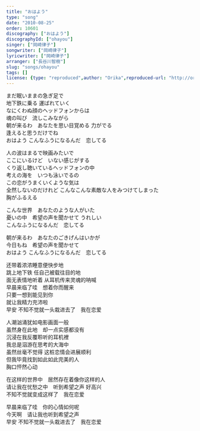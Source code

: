 ```yaml
---
title: "おはよう"
type: "song"
date: "2010-08-25"
order: 10601
discography: ["おはよう"]
discographyId: ["ohayou"]
singer: ["岡崎律子"]
songwriter: ["岡崎律子"]
lyricwriter: ["岡崎律子"]
arranger: ["長谷川智樹"]
slug: "songs/ohayou"
tags: []
license: {type: "reproduced",author: "Orika",reproduced-url: "http://orikamushi.myweb.hinet.net/",reproduced-website: "織歌蟲網站"}
---
```


まだ眠いままの急ぎ足で  
地下鉄に乗る 運ばれていく   
なにくわぬ顔のヘッドフォンからは  
魂の叫び　流しこみながら   
朝が来るわ　あなたを思い目覚める 力がでる  
逢えると思うだけでね   
おはよう こんなふうになるんだ　恋してる   
  
人の波はまるで映画みたいで   
ここにいるけど　いない感じがする   
くり返し聴いているヘッドフォンの中   
考えの海を　いつも泳いでるの   
この恋がうまくいくような気は   
全然しないのだけれど こんなこんな素敵な人をみつけてしまった   
胸がふるえる   
  
こんな世界　あなたのような人がいた   
憂いの中　希望の声を聞かせて うれしい   
こんなふうになるんだ　恋してる   
  
朝が来るわ　あなたのごきげんはいかが   
今日もね　希望の声を聞かせて   
おはよう こんなふうになるんだ　恋してる  
  
  <!-- 翻译 -->

还带着浓浓睡意便快步地  
跳上地下铁 任自己被载往目的地   
面无表情地听着 从耳机传来灵魂的呐喊   
早晨来临了哇　想着你而醒来   
只要一想到能见到你　  
就让我精力充沛啦   
早安 不知不觉就一头栽进去了　我在恋爱   
  
人潮汹涌犹如电影画面一般   
虽然身在此地　却一点实感都没有   
沉浸在我反覆聆听的耳机裡   
我总是泅游在思考的大海中   
虽然丝毫不觉得 这桩恋情会进展顺利   
但我毕竟找到如此如此完美的人   
胸口怦然心动   
  
在这样的世界中　居然存在着像你这样的人   
请让我在忧愁之中　听到希望之声 好高兴   
不知不觉就变成这样了　我在恋爱   
  
早晨来临了哇　你的心情如何呢   
今天啊　请让我也听到希望之声   
早安 不知不觉就一头栽进去了　我在恋爱
